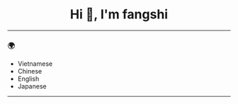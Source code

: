 <h1 align="center">Hi 👋, I'm fangshi</h1>
<p align="center">
</p>

---

### 🌍

- Vietnamese 
- Chinese
- English
- Japanese

---



